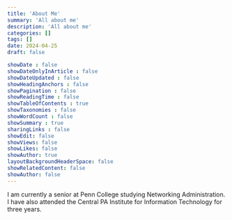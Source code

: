```yaml
---
title: 'About Me'
summary: 'All about me'
description: 'All about me'
categories: []
tags: []
date: 2024-04-25
draft: false

showDate : false
showDateOnlyInArticle : false
showDateUpdated : false
showHeadingAnchors : false
showPagination : false
showReadingTime : false
showTableOfContents : true
showTaxonomies : false 
showWordCount : false
showSummary : true
sharingLinks : false
showEdit: false
showViews: false
showLikes: false
showAuthor: true
layoutBackgroundHeaderSpace: false
showRelatedContent: false
showAuthor: false
---
```


I am currently a senior at Penn College studying Networking Administration. I have also attended the Central PA Institute for Information Technology for three years.
